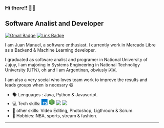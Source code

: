 ### Hi there!! 🤙🤙

## Software Analist and Developer
[![Gmail Badge](https://img.shields.io/badge/-Gmail-c14438?style=flat-square&logo=Gmail&logoColor=white&)](mailto:juanmcoro2003@gmail.com)
[![Link Badge](https://img.shields.io/badge/-Linkedin-3b5998?style=flat-square&labelColor=3b5998&logo=linkedin&logoColor=white)](www.linkedin.com/in/j-mcoro)

I am Juan Manuel, a software enthusiast. I currently work in Mercado Libre as a Backend & Machine Learning developer.

I graduated as software analist and programer in National University of Jujuy, I am majoring in Systems Engineering in National Technoligy University (UTN), oh and I am Argentinan, obviusly :argentina:.

I am also a very social who loves team work to improve the results and leads groups when is necesary :smile: 

- :speaking_head: Lenguages : Java, Python & Javascript.
- :computer: Tech skills: <img height="20" src="https://raw.githubusercontent.com/github/explore/80688e429a7d4ef2fca1e82350fe8e3517d3494d/topics/typescript/typescript.png">  <img height="20" src="https://raw.githubusercontent.com/github/explore/80688e429a7d4ef2fca1e82350fe8e3517d3494d/topics/nodejs/nodejs.png">  <img height="20" src="https://cdn.iconscout.com/icon/free/png-256/free-angular-3628622-3029847.png?f=webp">  <img height="20" src="hhttps://www.svgrepo.com/show/354380/spring-icon.svg">  
- :pushpin: other skills: Video Editing, Photoshop, Ligthroom & Scrum.
- :pushpin: Hobbies: NBA, sports, stream & fashion.

-----



<!--
**JMReader/JMReader** is a ✨ _special_ ✨ repository because its `README.md` (this file) appears on your GitHub profile.

Here are some ideas to get you started:

- 🔭 I’m currently working on ...
- 🌱 I’m currently learning ...
- 👯 I’m looking to collaborate on ...
- 🤔 I’m looking for help with ...
- 💬 Ask me about ...
- 📫 How to reach me: ...
- 😄 Pronouns: ...
- ⚡ Fun fact: ...
-->
